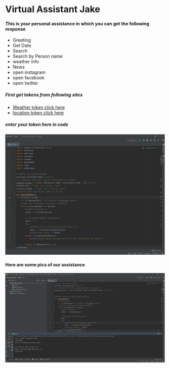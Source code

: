 # Virtual Assistant Jake
#### This is your personal assistance in which you can get the following response 
<ul>
<li>Greeting
<li>Get Date
<li>Search
<li>Search  by Person name
<li> weather info
<li> News
<li>open instagram
<li>open facebook
<li>open twitter
</ul>

##### First get tokens from following sites
<ul>
<li><a href = 'https://darksky.net/forecast/40.7127,-74.0059/us12/en' >Weather token click here</a>
<li><a href = 'https://ipstack.com/' >location token click here</a></ul>

##### enter your token here in code
<img alt = 'Loading image.. ' src='https://github.com/AbhinandanSingla/Virtual-Assistance/blob/main/image/tokens.png'>

#### Here are some pics of our assistance 
<img alt = 'Loading image.. ' src='https://github.com/AbhinandanSingla/Virtual-Assistance/blob/main/image/greeting.png'>
